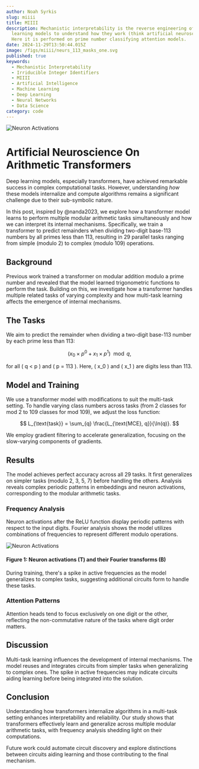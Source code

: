 ```yaml
---
author: Noah Syrkis
slug: miiii
title: MIIII
description: Mechanistic interpretability is the reverse engineering of black box—really opaque—deep
  learning models to understand how they work (think artificial neuroscience).
  Here it is performed on prime number classifying attention models.
date: 2024-11-29T13:50:44.015Z
image: /figs/miiii/neurs_113_masks_one.svg
published: true
keywords:
  - Mechanistic Interpretability
  - Irriducible Integer Identifiers
  - MIIII
  - Artificial Intelligence
  - Machine Learning
  - Deep Learning
  - Neural Networks
  - Data Science
category: code
---
```


![Neuron Activations](figs/miiii/fourier_nanda_m.svg)

# Artificial Neuroscience On Arithmetic Transformers

Deep learning models, especially transformers, have achieved remarkable success in complex computational tasks. However, understanding _how_ these models internalize and compute algorithms remains a significant challenge due to their sub-symbolic nature.

In this post, inspired by @nanda2023, we explore how a transformer model learns to perform multiple modular arithmetic tasks simultaneously and how we can interpret its internal mechanisms. Specifically, we train a transformer to predict remainders when dividing two-digit base-113 numbers by all primes less than 113, resulting in 29 parallel tasks ranging from simple (modulo 2) to complex (modulo 109) operations.

## Background

Previous work trained a transformer on modular addition modulo a prime number and revealed that the model learned trigonometric functions to perform the task. Building on this, we investigate how a transformer handles multiple related tasks of varying complexity and how multi-task learning affects the emergence of internal mechanisms.

## The Tasks

We aim to predict the remainder when dividing a two-digit base-113 number by each prime less than 113:

$$( x_0 \times p^0 + x_1 \times p^1 ) \mod q,$$

for all \( q < p \) and \( p = 113 \). Here, \( x_0 \) and \( x_1 \) are digits less than 113.

## Model and Training

We use a transformer model with modifications to suit the multi-task setting. To handle varying class numbers across tasks (from 2 classes for mod 2 to 109 classes for mod 109), we adjust the loss function:

$$
L_{\text{task}} = \sum_{q} \frac{L_{\text{MCE}, q}}{\ln(q)}.
$$

We employ gradient filtering to accelerate generalization, focusing on the slow-varying components of gradients.

## Results

The model achieves perfect accuracy across all 29 tasks. It first generalizes on simpler tasks (modulo 2, 3, 5, 7) before handling the others. Analysis reveals complex periodic patterns in embeddings and neuron activations, corresponding to the modular arithmetic tasks.

### Frequency Analysis

Neuron activations after the ReLU function display periodic patterns with respect to the input digits. Fourier analysis shows the model utilizes combinations of frequencies to represent different modulo operations.

![Neuron Activations](figs/miiii/neurs_113_miiii_three.svg)

#### Figure 1: Neuron activations (T) and their Fourier transforms (B)

During training, there's a spike in active frequencies as the model generalizes to complex tasks, suggesting additional circuits form to handle these tasks.

### Attention Patterns

Attention heads tend to focus exclusively on one digit or the other, reflecting the non-commutative nature of the tasks where digit order matters.

## Discussion

Multi-task learning influences the development of internal mechanisms. The model reuses and integrates circuits from simpler tasks when generalizing to complex ones. The spike in active frequencies may indicate circuits aiding learning before being integrated into the solution.

## Conclusion

Understanding how transformers internalize algorithms in a multi-task setting enhances interpretability and reliability. Our study shows that transformers effectively learn and generalize across multiple modular arithmetic tasks, with frequency analysis shedding light on their computations.

Future work could automate circuit discovery and explore distinctions between circuits aiding learning and those contributing to the final mechanism.
